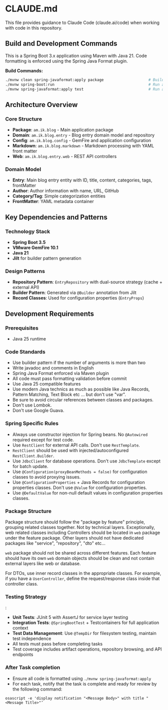 # CLAUDE.md

This file provides guidance to Claude Code (claude.ai/code) when working with code in this
repository.

## Build and Development Commands

This is a Spring Boot 3.x application using Maven with Java 21.
Code formatting is enforced using the Spring Java Format plugin.

**Build Commands:**

```bash
./mvnw clean spring-javaformat:apply package                    # Build application
./mvnw spring-boot:run                                          # Run application locally
./mvnw spring-javaformat:apply test                             # Run all tests
```

## Architecture Overview

### Core Structure

- **Package**: `am.ik.blog` - Main application package
- **Domain**: `am.ik.blog.entry` - Blog entry domain model and repository
- **Config**: `am.ik.blog.config` - GemFire and application configuration
- **Markdown**: `am.ik.blog.markdown` - Markdown processing with YAML front matter
- **Web**: `am.ik.blog.entry.web` - REST API controllers

### Domain Model

- **Entry**: Main blog entry entity with ID, title, content, categories, tags, frontMatter
- **Author**: Author information with name, URL, GitHub
- **Category/Tag**: Simple categorization entities
- **FrontMatter**: YAML metadata container

## Key Dependencies and Patterns

### Technology Stack

- **Spring Boot 3.5**
- **VMware GemFire 10.1**
- **Java 21**
- **Jilt** for builder pattern generation

### Design Patterns

- **Repository Pattern**: `EntryRepository` with dual-source strategy (cache + external API)
- **Builder Pattern**: Generated via `@Builder` annotation from Jilt
- **Record Classes**: Used for configuration properties (`EntryProps`)

## Development Requirements

### Prerequisites

- Java 25 runtime

### Code Standards

- Use builder pattern if the number of arguments is more than two
- Write javadoc and comments in English
- Spring Java Format enforced via Maven plugin
- All code must pass formatting validation before commit
- Use Java 25 compatible features
- Use modern Java technics as much as possible like Java Records, Pattern Matching, Text Block
  etc ... but don't use "var".
- Be sure to avoid circular references between classes and packages.
- Don't use Lombok.
- Don't use Google Guava.

### Spring Specific Rules

- Always use constructor injection for Spring beans. No `@Autowired` required except for test code.
- Use `RestClient` for external API calls. Don't use `RestTemplate`.
- `RestClient` should be used with injected/autoconfigured `RestClient.Builder`.
- Use `JdbcClient` for database operations. Don't use `JdbcTemplate` except for batch update.
- Use `@Configuration(proxyBeanMethods = false)` for configuration classes to avoid proxying issues.
- Use `@ConfigurationProperties` + Java Records for configuration properties classes. Don't use
  `@Value` for configuration properties.
- Use `@DefaultValue` for non-null default values in configuration properties classes.

### Package Structure

Package structure should follow the "package by feature" principle, grouping related classes
together. Not by technical layers.
Exceptionally, web related classes including Controllers should be located in `web` package under the
feature package. Other layers should not have dedicated packages like "service", "repository", "dto"
etc...

`web` package should not be shared across different features. Each feature should have its own `web`
domain objects should be clean and not contain external layers like web or database.

For DTOs, use inner record classes in the appropriate classes. For example, if you have a
`UserController`, define the request/response class inside that controller class.

### Testing Strategy

:

- **Unit Tests**: JUnit 5 with AssertJ for service layer testing
- **Integration Tests**: `@SpringBootTest` + Testcontainers for full application context
- **Test Data Management**: Use `@TempDir` for filesystem testing, maintain test independence
- All tests must pass before completing tasks
- Test coverage includes artifact operations, repository browsing, and API endpoints

### After Task completion

- Ensure all code is formatted using `./mvnw spring-javaformat:apply`
- For each task, notify that the task is complete and ready for review by the following command:

```
osascript -e 'display notification "<Message Body>" with title "<Message Title>"’
```